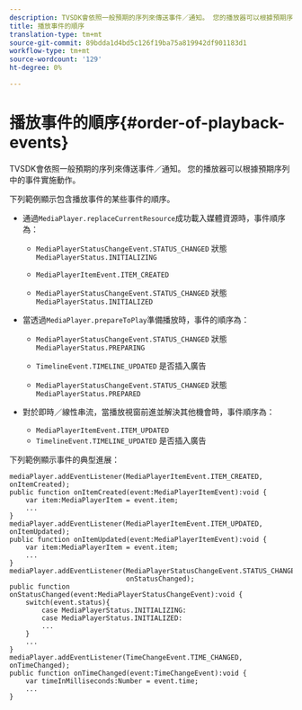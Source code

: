 ```yaml
---
description: TVSDK會依照一般預期的序列來傳送事件／通知。 您的播放器可以根據預期序列中的事件實施動作。
title: 播放事件的順序
translation-type: tm+mt
source-git-commit: 89bdda1d4bd5c126f19ba75a819942df901183d1
workflow-type: tm+mt
source-wordcount: '129'
ht-degree: 0%

---
```



# 播放事件的順序{#order-of-playback-events}

TVSDK會依照一般預期的序列來傳送事件／通知。 您的播放器可以根據預期序列中的事件實施動作。

<!--<a id="section_6E34A6C7936245D88DEB3315DA64598B"></a>-->

下列範例顯示包含播放事件的某些事件的順序。

* 通過`MediaPlayer.replaceCurrentResource`成功載入媒體資源時，事件順序為：

   * `MediaPlayerStatusChangeEvent.STATUS_CHANGED` 狀態  `MediaPlayerStatus.INITIALIZING`

   * `MediaPlayerItemEvent.ITEM_CREATED`
   * `MediaPlayerStatusChangeEvent.STATUS_CHANGED` 狀態  `MediaPlayerStatus.INITIALIZED`

* 當透過`MediaPlayer.prepareToPlay`準備播放時，事件的順序為：

   * `MediaPlayerStatusChangeEvent.STATUS_CHANGED` 狀態  `MediaPlayerStatus.PREPARING`

   * `TimelineEvent.TIMELINE_UPDATED` 是否插入廣告
   * `MediaPlayerStatusChangeEvent.STATUS_CHANGED` 狀態  `MediaPlayerStatus.PREPARED`

* 對於即時／線性串流，當播放視窗前進並解決其他機會時，事件順序為：

   * `MediaPlayerItemEvent.ITEM_UPDATED`
   * `TimelineEvent.TIMELINE_UPDATED` 是否插入廣告

<!--<a id="section_76C13548AF934868B70757CA5489E516"></a>-->

下列範例顯示事件的典型進展：

```
mediaPlayer.addEventListener(MediaPlayerItemEvent.ITEM_CREATED, onItemCreated); 
public function onItemCreated(event:MediaPlayerItemEvent):void { 
    var item:MediaPlayerItem = event.item; 
    ... 
} 
mediaPlayer.addEventListener(MediaPlayerItemEvent.ITEM_UPDATED, onItemUpdated); 
public function onItemUpdated(event:MediaPlayerItemEvent):void { 
    var item:MediaPlayerItem = event.item; 
    ... 
} 
mediaPlayer.addEventListener(MediaPlayerStatusChangeEvent.STATUS_CHANGED,  
                             onStatusChanged); 
public function onStatusChanged(event:MediaPlayerStatusChangeEvent):void { 
    switch(event.status){ 
        case MediaPlayerStatus.INITIALIZING: 
        case MediaPlayerStatus.INITIALIZED: 
        ... 
    } 
    ... 
} 
mediaPlayer.addEventListener(TimeChangeEvent.TIME_CHANGED, onTimeChanged); 
public function onTimeChanged(event:TimeChangeEvent):void { 
    var timeInMilliseconds:Number = event.time; 
    ... 
}
```

